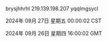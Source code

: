 brysjhhrhl 219.139.198.207 yqqlmgsycl

2024年 09月 27日 星期五 00:00:02 CST

2024年 09月 26日 星期四 16:00:02 GMT

